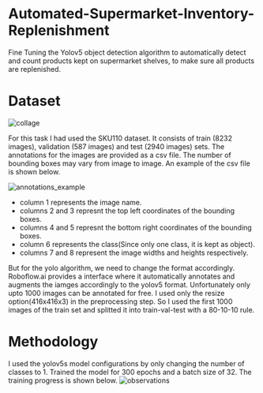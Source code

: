# Automated-Supermarket-Inventory-Replenishment

Fine Tuning the Yolov5 object detection algorithm to automatically detect and count products kept on supermarket shelves, to make sure all products are replenished.

# Dataset

![collage](https://user-images.githubusercontent.com/63201896/126937855-a686a0ca-c380-49d0-b8ad-bcf6a8961e0e.png)

For this task I had used the SKU110 dataset. It consists of train (8232 images), validation (587 images) and test (2940 images) sets. The annotations for the images are provided as a csv file. The number of bounding boxes may vary from image to image. An example of the csv file is shown below.

![annotations_example](https://user-images.githubusercontent.com/63201896/126936547-9248ea30-2853-48e3-9f65-be2a4c717543.PNG)

* column 1 represents the image name.
* columns 2 and 3 represnt the top left coordinates of the bounding boxes.
* columns 4 and 5 represnt the bottom right coordinates of the bounding boxes.
* column 6 represents the class(Since only one class, it is kept as object).
* columns 7 and 8 represent the image widths and heights respectively.

But for the yolo algorithm, we need to change the format accordingly. Roboflow.ai provides a interface where it automatically annotates and augments the iamges accordingly to the yolov5 format. Unfortunately only upto 1000 images can be annotated for free. I used only the resize option(416x416x3) in the preprocessing step. So I used the first 1000 images of the train set and splitted it into train-val-test with a 80-10-10 rule.

# Methodology

I used the yolov5s model configurations by only changing the number of classes to 1. Trained the model for 300 epochs and a batch size of 32. The training progress is shown below.
![observations](https://user-images.githubusercontent.com/63201896/126940121-a1a9c4d1-5a21-4e41-9dd1-4695fdc60990.png)

